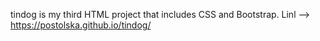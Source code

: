 tindog is my third HTML project that includes CSS and Bootstrap. Linl --> https://postolska.github.io/tindog/
